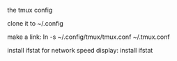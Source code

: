 the tmux config

clone it to ~/.config

make a link:
ln -s ~/.config/tmux/tmux.conf ~/.tmux.conf

install ifstat for network speed display:
install ifstat

